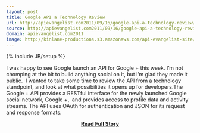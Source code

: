 ```yaml
---
layout: post
title: Google API a Technology Review
url: http://apievangelist.com2011/09/16/google-api-a-technology-review/
source: http://apievangelist.com2011/09/16/google-api-a-technology-review/
domain: apievangelist.com2011
image: http://kinlane-productions.s3.amazonaws.com/api-evangelist-site/blog/google_plus.png
---
```

{% include JB/setup %}<p>I was happy to see Google launch an API for Google + this week. I’m not chomping at the bit to build anything social on it, but I’m glad they made it public.  I wanted to take some time to review the API from a technology standpoint, and look at what possibilities it opens up for developers.The Google + API provides a RESTful interface for the newly launched Google social network, Google +,  and provides access to profile data and activity streams. The API uses OAuth for authentication and JSON for its request and response formats.</p>
<center><p><a href="http://apievangelist.com2011/09/16/google-api-a-technology-review/" style='padding:25px; font-sze:18px; font-weight: bold;'>Read Full Story</a></p></center>
